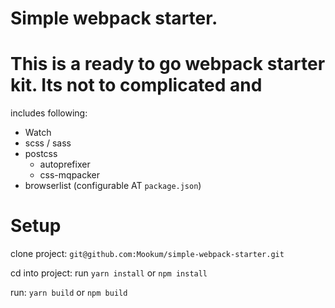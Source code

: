 
# **Simple webpack starter.**

# This is a ready to go webpack starter kit. Its not to complicated and
includes following:

- Watch
- scss / sass
- postcss
  - autoprefixer
  - css-mqpacker
- browserlist (configurable AT `package.json`)


# **Setup**

clone project:
`git@github.com:Mookum/simple-webpack-starter.git`

cd into project: run `yarn install` or `npm install`

run: `yarn build` or `npm build`


